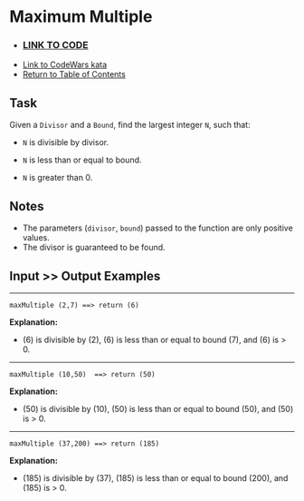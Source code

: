 # Maximum Multiple

- ### **[LINK TO CODE](./max-multiple.js)**
- [Link to CodeWars kata](https://www.codewars.com/kata/5aba780a6a176b029800041c)
- [Return to Table of Contents](https://github.com/alex-whan/codewars)

## Task

Given a `Divisor` and a `Bound`, find the largest integer `N`, such that:

- `N` is divisible by divisor.

- `N` is less than or equal to bound.

- `N` is greater than 0.

## Notes

- The parameters (`divisor`, `bound`) passed to the function are only positive values.
- The divisor is guaranteed to be found.

## Input >> Output Examples

---

    maxMultiple (2,7) ==> return (6)

**Explanation:**

- (6) is divisible by (2), (6) is less than or equal to bound (7), and (6) is > 0.

---

    maxMultiple (10,50)  ==> return (50)

**Explanation:**

- (50) is divisible by (10), (50) is less than or equal to bound (50), and (50) is > 0.

---

    maxMultiple (37,200) ==> return (185)

**Explanation:**

- (185) is divisible by (37), (185) is less than or equal to bound (200), and (185) is > 0.
